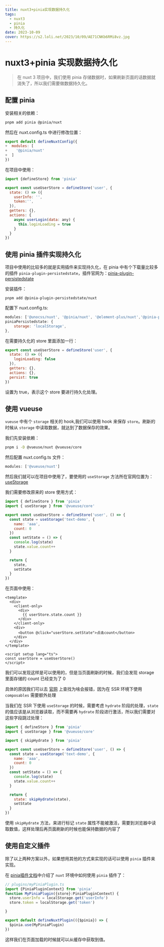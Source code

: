 ```yaml
---
title: nuxt3+pinia实现数据持久化
tags:
  - nuxt3
  - pinia
  - 持久化
date: 2023-10-09
cover: https://s2.loli.net/2023/10/09/AE71CNKb6RMi8vz.jpg
---
```


# nuxt3+pinia 实现数据持久化

> 在 nuxt 3 项目中，我们使用 pinia 存储数据时，如果刷新页面的话数据就消失了，所以我们需要做数据持久化。

## 配置 pinia

安装相关的依赖：

```bash
pnpm add pinia @pinia/nuxt
```

然后在 nuxt.config.ts 中进行修改位置：

```js
export default defineNuxtConfig({
+  modules: [
+    '@pinia/nuxt'
+  ]
})
```

在项目中使用：

```js
import {defineStore} from 'pinia'

export const useUserStore = defineStore('user', {
  state: () => ({
    userInfo: '',
    token:'',
  }),
  getters: {},
  actions: {
    async userLogin(data: any) {
      this.loginLoading = true
    }
  }
})
```

## 使用 pinia 插件实现持久化

项目中使用的比较多的就是实用插件来实现持久化，在 pinia 中有个下载量比较多的插件 `pinia-plugin-persistedstate`，插件官网为：[pinia-plugin-persistedstate](https://prazdevs.github.io/pinia-plugin-persistedstate/)

安装插件：

```shell
pnpm add @pinia-plugin-persistedstate/nuxt
```

配置下 nuxt.config.ts:

```js
modules: ['@unocss/nuxt', '@pinia/nuxt', '@element-plus/nuxt','@pinia-plugin-persistedstate/nuxt'],
piniaPersistedstate: {
    storage: 'localStorage',
},
```

在需要持久化的 store 里面添加一行：

```js
export const useUserStore = defineStore('user', {
  state: () => ({
    loginLoading: false
  }),
  getters: {},
  actions: {},
  persist: true
})
```

设置为 true，表示这个 store 要进行持久化处理。

## 使用 vueuse

`vueuse` 中有个 `storage` 相关的 hook,我们可以使用 hook 来保存 `store`。刷新的时候从 `storage` 中读取数据，就达到了数据保存的效果。

我们先安装依赖：

```bash
pnpm i -D @vueuse/nuxt @vueuse/core
```

然后配置 nuxt.config.ts 文件：

```js
modules: ['@vueuse/nuxt']
```

然后我们就可以在项目中使用了，要使用的 `useStorage` 方法所在官网位置为：[useStorage](https://vueuse.org/core/useStorage/)

我们需要修改原来的 store 使用方式：

```js
import { defineStore } from 'pinia'
import { useStorage } from '@vueuse/core'

export const useUserStore = defineStore('user', () => {
  const state = useStorage('text-demo', {
    name: 'aaa',
    count: 0
  })
  const setState = () => {
    console.log(state)
    state.value.count++
  }

  return {
    state,
    setState
  }
})
```

在页面中使用：

```vue
<template>
  <div>
    <client-only>
      <div>
        {{ userStore.state.count }}
      </div>
    </client-only>
    <div>
      <button @click="userStore.setState">点击count</button>
    </div>
  </div>
</template>

<script setup lang="ts">
const userStore = useUserStore()
</script>
```

我们可以发现这样是可以使用的，但是当页面刷新的时候，我们会发现 storage 里面存储的 count 已经变为了 0

具体的原因我们可以去 [官网](https://pinia.vuejs.org/cookbook/composables.html#ssr) 上查找为啥会报错，因为在 SSR 环境下使用 `composables` 需要额外处理

当我们在 SSR 下使用 `useStorage` 的时候，需要考虑 `hydrate` 阶段的处理，`state` 的值应该是从浏览器读取，而不需要再 `hydrate` 阶段进行激活，所以我们需要对这些字段跳过处理：

```js
import { defineStore } from 'pinia'
import { useStorage } from '@vueuse/core'

import { skipHydrate } from 'pinia'

export const useUserStore = defineStore('user', () => {
  const state = useStorage('text-demo', {
    name: 'aaa',
    count: 0
  })
  const setState = () => {
    console.log(state)
    state.value.count++
  }

  return {
    state: skipHydrate(state),
    setState
  }
})
```

使用 `skipHydrate` 方法，来进行标记 `state` 属性不能被激活，需要到浏览器中读取数值，这样处理后再页面刷新的时候也能保持数据的内容了

## 使用自定义插件

除了以上两种方案以外，如果想用其他的方式来实现的话可以使用 `pinia` 插件来实现。

在 [pinia插件文档](https://pinia.vuejs.org/core-concepts/plugins.html#nuxt-js)中介绍了 `nuxt` 环境中如何使用 `pinia` 插件了：

```js
// plugins/myPiniaPlugin.ts
import {PiniaPluginContext} from 'pinia'
function MyPiniaPlugin({store}:PiniaPluginContext) {
  store.userInfo = localStorage.get('userInfo')
  store.token = localStorage.get('token')

}

export default defineNuxtPlugin(({$pinia}) => {
  $pinia.use(MyPiniaPlugin)
})
```

这样我们在页面加载的时候就可以从缓存中获取到值。

